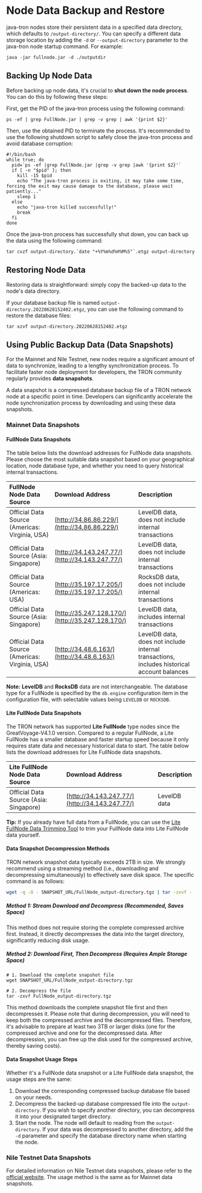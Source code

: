 # Node Data Backup and Restore

java-tron nodes store their persistent data in a specified data directory, which defaults to `/output-directory/`. You can specify a different data storage location by adding the `-d` or `--output-directory` parameter to the java-tron node startup command. For example:

```
java -jar fullnode.jar -d ./outputdir
```


## Backing Up Node Data

Before backing up node data, it's crucial to **shut down the node process**. You can do this by following these steps:

First, get the PID of the java-tron process using the following command:

```
ps -ef | grep FullNode.jar | grep -v grep | awk '{print $2}'
```

Then, use the obtained PID to terminate the process. It's recommended to use the following shutdown script to safely close the java-tron process and avoid database corruption:

```bash!
#!/bin/bash
while true; do
  pid=`ps -ef |grep FullNode.jar |grep -v grep |awk '{print $2}'`
  if [ -n "$pid" ]; then
    kill -15 $pid
    echo "The java-tron process is exiting, it may take some time, forcing the exit may cause damage to the database, please wait patiently..."
    sleep 1
  else
    echo "java-tron killed successfully!"
    break
  fi
done
```

Once the java-tron process has successfully shut down, you can back up the data using the following command:

```
tar cvzf output-directory.`date "+%Y%m%d%H%M%S"`.etgz output-directory
```


## Restoring Node Data

Restoring data is straightforward: simply copy the backed-up data to the node's data directory.

If your database backup file is named `output-directory.20220628152402.etgz`, you can use the following command to restore the database files:

```
tar xzvf output-directory.20220628152402.etgz
```


## Using Public Backup Data (Data Snapshots)

For the Mainnet and Nile Testnet, new nodes require a significant amount of data to synchronize, leading to a lengthy synchronization process. To facilitate faster node deployment for developers, the TRON community regularly provides **data snapshots**.

A data snapshot is a compressed database backup file of a TRON network node at a specific point in time. Developers can significantly accelerate the node synchronization process by downloading and using these data snapshots.

### Mainnet Data Snapshots

#### FullNode Data Snapshots

The table below lists the download addresses for FullNode data snapshots. Please choose the most suitable data snapshot based on your geographical location, node database type, and whether you need to query historical internal transactions.

| FullNode Node Data Source | Download Address | Description |
| :------------------------ | :--------------- | :---------- |
| Official Data Source (Americas: Virginia, USA) | [http://34.86.86.229/](http://34.86.86.229/) | LevelDB data, does not include internal transactions |
| Official Data Source (Asia: Singapore) | [http://34.143.247.77/](http://34.143.247.77/) | LevelDB data, does not include internal transactions |
| Official Data Source (Americas: USA) | [http://35.197.17.205/](http://35.197.17.205/) | RocksDB data, does not include internal transactions |
| Official Data Source (Asia: Singapore) | [http://35.247.128.170/](http://35.247.128.170/) | LevelDB data, includes internal transactions |
| Official Data Source (Americas: Virginia, USA) | [http://34.48.6.163/](http://34.48.6.163/) | LevelDB data, does not include internal transactions, includes historical account balances |

**Note:** **LevelDB** and **RocksDB** data are not interchangeable. The database type for a FullNode is specified by the `db.engine` configuration item in the configuration file, with selectable values being `LEVELDB` or `ROCKSDB`.

#### Lite FullNode Data Snapshots

The TRON network has supported **Lite FullNode** type nodes since the GreatVoyage-V4.1.0 version. Compared to a regular FullNode, a Lite FullNode has a smaller database and faster startup speed because it only requires state data and necessary historical data to start. The table below lists the download addresses for Lite FullNode data snapshots.

| Lite FullNode Node Data Source | Download Address | Description |
| :----------------------------- | :--------------- | :---------- |
| Official Data Source (Asia: Singapore) | [http://34.143.247.77/](http://34.143.247.77/) | LevelDB data |

**Tip:** If you already have full data from a FullNode, you can use the [Lite FullNode Data Trimming Tool](https://tronprotocol.github.io/documentation-zh/using_javatron/toolkit/#_6) to trim your FullNode data into Lite FullNode data yourself.

#### Data Snapshot Decompression Methods

TRON network snapshot data typically exceeds 2TB in size. We strongly recommend using a streaming method (i.e., downloading and decompressing simultaneously) to effectively save disk space. The specific command is as follows:

```bash
wget -q -O - SNAPSHOT_URL/FullNode_output-directory.tgz | tar -zxvf -
```

##### Method 1: Stream Download and Decompress (Recommended, Saves Space)

This method does not require storing the complete compressed archive first. Instead, it directly decompresses the data into the target directory, significantly reducing disk usage.

##### Method 2: Download First, Then Decompress (Requires Ample Storage Space)

```
# 1. Download the complete snapshot file
wget SNAPSHOT_URL/FullNode_output-directory.tgz

# 2. Decompress the file
tar -zxvf FullNode_output-directory.tgz
```

This method downloads the complete snapshot file first and then decompresses it. Please note that during decompression, you will need to keep both the compressed archive and the decompressed files. Therefore, it's advisable to prepare at least two 3TB or larger disks (one for the compressed archive and one for the decompressed data. After decompression, you can free up the disk used for the compressed archive, thereby saving costs).

#### Data Snapshot Usage Steps

Whether it's a FullNode data snapshot or a Lite FullNode data snapshot, the usage steps are the same:

1.  Download the corresponding compressed backup database file based on your needs.
2.  Decompress the backed-up database compressed file into the `output-directory`. If you wish to specify another directory, you can decompress it into your designated target directory.
3.  Start the node. The node will default to reading from the `output-directory`. If your data was decompressed to another directory, add the `-d` parameter and specify the database directory name when starting the node.

### Nile Testnet Data Snapshots

For detailed information on Nile Testnet data snapshots, please refer to the [official website](https://nileex.io/). The usage method is the same as for Mainnet data snapshots.
